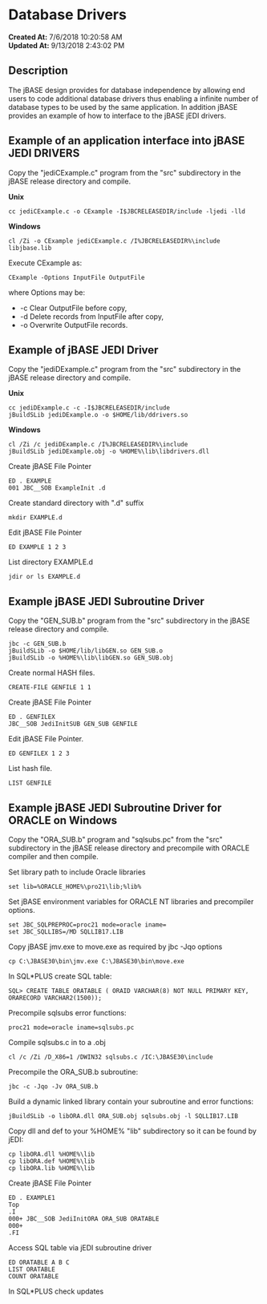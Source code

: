 # Database Drivers

**Created At:** 7/6/2018 10:20:58 AM  
**Updated At:** 9/13/2018 2:43:02 PM  


## Description 

The jBASE design provides for database independence by allowing end users to code additional database drivers thus enabling a infinite number of database types to be used by the same application. In addition jBASE provides an example of how to interface to the jBASE jEDI drivers.



## Example of an application interface into jBASE JEDI DRIVERS

Copy the "jediCExample.c" program from the "src" subdirectory in the jBASE release directory and compile.

**Unix**

```
cc jediCExample.c -o CExample -I$JBCRELEASEDIR/include -ljedi -lld
```



**Windows**

```
cl /Zi -o CExample jediCExample.c /I%JBCRELEASEDIR%\include libjbase.lib
```

Execute CExample as:

```
CExample -Options InputFile OutputFile
```

where Options may be:

- -c Clear OutputFile before copy,
- -d Delete records from InputFile after copy,
- -o Overwrite OutputFile records.




## Example of jBASE JEDI Driver 

Copy the "jediDExample.c" program from the "src" subdirectory in the jBASE release directory and compile.

**Unix**

```
cc jediDExample.c -c -I$JBCRELEASEDIR/include
jBuildSLib jediDExample.o -o $HOME/lib/ddrivers.so
```



**Windows**

```
cl /Zi /c jediDExample.c /I%JBCRELEASEDIR%\include
jBuildSLib jediDExample.obj -o %HOME%\lib\libdrivers.dll
```



Create jBASE File Pointer

```
ED . EXAMPLE
001 JBC__SOB ExampleInit .d
```



Create standard directory with ".d" suffix

```
mkdir EXAMPLE.d
```



Edit jBASE File Pointer

```
ED EXAMPLE 1 2 3
```



List directory EXAMPLE.d

```
jdir or ls EXAMPLE.d
```



## Example jBASE JEDI Subroutine Driver 

Copy the "GEN\_SUB.b" program from the "src" subdirectory in the jBASE release directory and compile.

```
jbc -c GEN_SUB.b
jBuildSLib -o $HOME/lib/libGEN.so GEN_SUB.o
jBuildSLib -o %HOME%\lib\libGEN.so GEN_SUB.obj
```



Create normal HASH files.

```
CREATE-FILE GENFILE 1 1
```



Create jBASE File Pointer

```
ED . GENFILEX
JBC__SOB JediInitSUB GEN_SUB GENFILE
```



Edit jBASE File Pointer.

```
ED GENFILEX 1 2 3
```



List hash file.

```
LIST GENFILE
```



## Example jBASE JEDI Subroutine Driver for ORACLE on Windows 

Copy the "ORA\_SUB.b" program and "sqlsubs.pc" from the "src" subdirectory in the jBASE release directory and precompile with ORACLE compiler and then compile.

Set library path to include Oracle libraries

```
set lib=%ORACLE_HOME%\pro21\lib;%lib%
```



Set jBASE environment variables for ORACLE NT libraries and precompiler options.

```
set JBC_SQLPREPROC=proc21 mode=oracle iname=
set JBC_SQLLIBS=/MD SQLLIB17.LIB
```



Copy jBASE jmv.exe to move.exe as required by jbc -Jqo options

```
cp C:\JBASE30\bin\jmv.exe C:\JBASE30\bin\move.exe
```

In SQL\*PLUS create SQL table:

```
SQL> CREATE TABLE ORATABLE ( ORAID VARCHAR(8) NOT NULL PRIMARY KEY, ORARECORD VARCHAR2(1500));
```



Precompile sqlsubs error functions:

```
proc21 mode=oracle iname=sqlsubs.pc
```



Compile sqlsubs.c in to a .obj

```
cl /c /Zi /D_X86=1 /DWIN32 sqlsubs.c /IC:\JBASE30\include
```



Precompile the ORA\_SUB.b subroutine:

```
jbc -c -Jqo -Jv ORA_SUB.b
```



Build a dynamic linked library contain your subroutine and error functions:

```
jBuildSLib -o libORA.dll ORA_SUB.obj sqlsubs.obj -l SQLLIB17.LIB
```



Copy dll and def to your %HOME% "lib" subdirectory so it can be found by jEDI:

```
cp libORA.dll %HOME%\lib
cp libORA.def %HOME%\lib
cp libORA.lib %HOME%\lib
```



Create jBASE File Pointer

```
ED . EXAMPLE1
Top
.I
000+ JBC__SOB JediInitORA ORA_SUB ORATABLE
000+
.FI
```



Access SQL table via jEDI subroutine driver

```
ED ORATABLE A B C
LIST ORATABLE
COUNT ORATABLE
```

In SQL\*PLUS check updates
